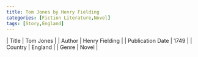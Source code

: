 ```yaml
---
title: Tom Jones by Henry Fielding
categories: [Fiction Literature,Novel]
tags: [Story,England]
---     
```

| Title | Tom Jones  |
| Author |  Henry Fielding  |
| Publication Date | 1749   |
| Country | England |
| Genre | Novel  |
        